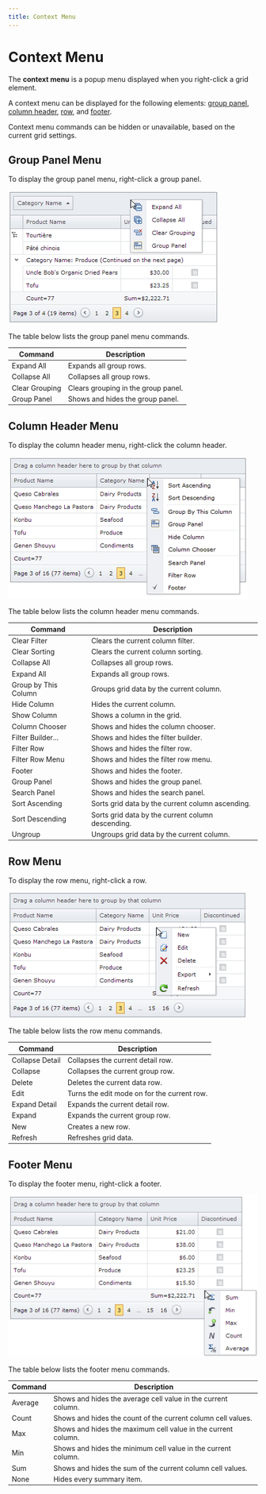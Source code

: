 ```yaml
---
title: Context Menu
---
```

# Context Menu
The **context menu** is a popup menu displayed when you right-click a grid element.

A context menu can be displayed for the following elements: [group panel](#grouppanelmenu), [column header](#column-menu), [row](#row-menu), and [footer](#footer-menu).

Context menu commands can be hidden or unavailable, based on the current grid settings.

## <a name="grouppanelmenu"/>Group Panel Menu
To display the group panel menu, right-click a group panel.

![Grid overview 1](../../../images/Img24033.png)

The table below lists the group panel menu commands.

| Command | Description |
|---|---|
| Expand All | Expands all group rows. |
| Collapse All | Collapses all group rows. |
| Clear Grouping | Clears grouping in the group panel. |
| Group Panel | Shows and hides the group panel. |

## <a name="column-menu"/>Column Header Menu
To display the column header menu, right-click the column header.

![Grid overview 2](../../../images/Img24034.png)

The table below lists the column header menu commands.

| Command | Description |
|---|---|
| Clear Filter | Clears the current column filter. |
| Clear Sorting | Clears the current column sorting. |
| Collapse All | Collapses all group rows. |
| Expand All | Expands all group rows. |
| Group by This Column | Groups grid data by the current column. |
| Hide Column | Hides the current column. |
| Show Column | Shows a column in the grid. |
| Column Chooser | Shows and hides the column chooser. |
| Filter Builder... | Shows and hides the filter builder. |
| Filter Row | Shows and hides the filter row. |
| Filter Row Menu | Shows and hides the filter row menu. |
| Footer | Shows and hides the footer. |
| Group Panel | Shows and hides the group panel. |
| Search Panel | Shows and hides the search panel. |
| Sort Ascending | Sorts grid data by the current column ascending. |
| Sort Descending | Sorts grid data by the current column descending. |
| Ungroup | Ungroups grid data by the current column. |

## <a name="row-menu"/>Row Menu
To display the row menu, right-click a row.

![Grid overview 3](../../../images/Img24035.png)

The table below lists the row menu commands.

| Command | Description |
|---|---|
| Collapse Detail | Collapses the current detail row. |
| Collapse | Collapses the current group row. |
| Delete | Deletes the current data row. |
| Edit | Turns the edit mode on for the current row. |
| Expand Detail | Expands the current detail row. |
| Expand | Expands the current group row. |
| New | Creates a new row. |
| Refresh | Refreshes grid data. |

## <a name="footer-menu"/>Footer Menu
To display the footer menu, right-click a footer.

![Grid overview 4](../../../images/Img24037.png)

The table below lists the footer menu commands.

| Command | Description |
|---|---|
| Average | Shows and hides the average cell value in the current column. |
| Count | Shows and hides the count of the current column cell values. |
| Max | Shows and hides the maximum cell value in the current column. |
| Min | Shows and hides the minimum cell value in the current column. |
| Sum | Shows and hides the sum of the current column cell values. |
| None | Hides every summary item. |
